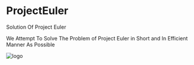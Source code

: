 # ProjectEuler
Solution Of Project Euler 

We Attempt To Solve The Problem of Project Euler in Short and In Efficient Manner As Possible 

![logo](https://user-images.githubusercontent.com/52909024/119814883-a55f5a80-bf0a-11eb-8d7b-56de7bf14cf2.jpg)







